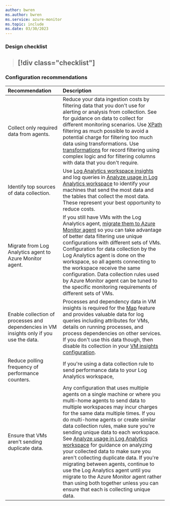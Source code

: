 ```yaml
---
author: bwren
ms.author: bwren
ms.service: azure-monitor
ms.topic: include
ms.date: 03/30/2023
---
```


### Design checklist

> [!div class="checklist"]
> - 

### Configuration recommendations

| Recommendation | Description |
|:---|:---|
| Collect only required data from agents. | Reduce your data ingestion costs by filtering data that you don't use for alerting or analysis from collection. See []() for guidance on data to collect for different monitoring scenarios. Use [XPath]() filtering as much possible to avoid a potential charge for filtering too much data using transformations. Use [transformations]() for record filtering using complex logic and for filtering columns with data that you don't require.  |
| Identify top sources of data collection. | Use [Log Analytics workspace insights](../logs/log-analytics-workspace-insights-overview.md) and log queries in [Analyze usage in Log Analytics workspace](../logs/analyze-usage.md) to identify your machines that send the most data and the tables that collect the most data. These represent your best opportunity to reduce costs. |
| Migrate from Log Analytics agent to Azure Monitor agent. | If you still have VMs with the Log Analytics agent, [migrate them to Azure Monitor agent](../agents/azure-monitor-agent-migration.md) so you can take advantage of better data filtering use unique configurations with different sets of VMs.  Configuration for data collection by the Log Analytics agent is done on the workspace, so all agents connecting to the workspace receive the same configuration. Data collection rules used by Azure Monitor agent can be tuned to the specific monitoring requirements of different sets of VMs.  |
| Enable collection of processes and dependencies in VM insights only if you use the data. | Processes and dependency data in VM insights is required for the [Map](../vm/vminsights-maps.md) feature and provides valuable data for log queries including attributes for VMs, details on running processes, and process dependencies on other services. If you don't use this data though, then disable its collection in your [VM insights configuration](../vm/vminsights-enable-portal.md). |
| Reduce polling frequency of performance counters. | If you're using a data collection rule to send performance data to your Log Analytics workspace,  |
| Ensure that VMs aren't sending duplicate data. | Any configuration that uses multiple agents on a single machine or where you multi-home agents to send data to multiple workspaces may incur charges for the same data multiple times. If you do multi-home agents or create similar data collection rules, make sure you're sending unique data to each workspace. See [Analyze usage in Log Analytics workspace](../logs/analyze-usage.md) for guidance on analyzing your collected data to make sure you aren't collecting duplicate data. If you're migrating between agents, continue to use the Log Analytics agent until you migrate to the Azure Monitor agent rather than using both together unless you can ensure that each is collecting unique data. |